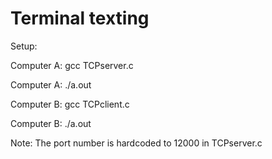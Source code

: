 # Terminal texting


Setup:

Computer A: gcc TCPserver.c

Computer A: ./a.out


Computer B: gcc TCPclient.c

Computer B: ./a.out <hostname> <port>

  Note: The port number is hardcoded to 12000 in TCPserver.c
